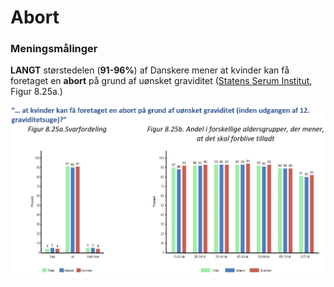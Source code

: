 # Abort

### Meningsmålinger

**LANGT** størstedelen (**91-96%**) af Danskere mener at kvinder kan få foretaget en **abort** på grund af uønsket graviditet ([Statens Serum Institut](https://files.projektsexus.dk/2019-10-26\_SEXUS-rapport\_2017-2018.pdf), Figur 8.25a.)&#x20;

![Statens Serum Institut, Figur 8.25a.](<../.gitbook/assets/billede (17).png>)

